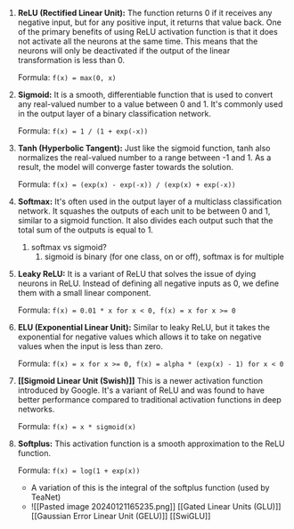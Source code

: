 1. **ReLU (Rectified Linear Unit):** The function returns 0 if it receives any negative input, but for any positive input, it returns that value back. One of the primary benefits of using ReLU activation function is that it does not activate all the neurons at the same time. This means that the neurons will only be deactivated if the output of the linear transformation is less than 0.
    
    Formula: `f(x) = max(0, x)`
    
2. **Sigmoid:** It is a smooth, differentiable function that is used to convert any real-valued number to a value between 0 and 1. It's commonly used in the output layer of a binary classification network.
    
    Formula: `f(x) = 1 / (1 + exp(-x))`
    
3. **Tanh (Hyperbolic Tangent):** Just like the sigmoid function, tanh also normalizes the real-valued number to a range between -1 and 1. As a result, the model will converge faster towards the solution.
    
    Formula: `f(x) = (exp(x) - exp(-x)) / (exp(x) + exp(-x))`
    
4. **Softmax:** It's often used in the output layer of a multiclass classification network. It squashes the outputs of each unit to be between 0 and 1, similar to a sigmoid function. It also divides each output such that the total sum of the outputs is equal to 1.
	1. softmax vs sigmoid?
		1. sigmoid is binary (for one class, on or off), softmax is for multiple
    
5. **Leaky ReLU:** It is a variant of ReLU that solves the issue of dying neurons in ReLU. Instead of defining all negative inputs as 0, we define them with a small linear component.
    
    Formula: `f(x) = 0.01 * x for x < 0, f(x) = x for x >= 0`
    
6. **ELU (Exponential Linear Unit):** Similar to leaky ReLU, but it takes the exponential for negative values which allows it to take on negative values when the input is less than zero.
    
    Formula: `f(x) = x for x >= 0, f(x) = alpha * (exp(x) - 1) for x < 0`
    
7. **[[Sigmoid Linear Unit (Swish)]]** This is a newer activation function introduced by Google. It's a variant of ReLU and was found to have better performance compared to traditional activation functions in deep networks.
    
    Formula: `f(x) = x * sigmoid(x)`
    
8. **Softplus:** This activation function is a smooth approximation to the ReLU function.
    
    Formula: `f(x) = log(1 + exp(x))`
    - A variation of this is the integral of the softplus function (used by TeaNet)
    - ![[Pasted image 20240121165235.png]]
[[Gated Linear Units (GLU)]]
[[Gaussian Error Linear Unit (GELU)]]
[[SwiGLU]]